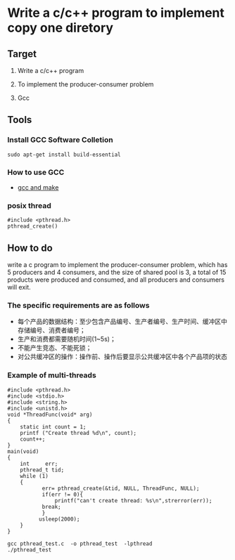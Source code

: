 # Write a c/c++ program to implement copy one diretory

## Target
1. Write a c/c++ program

2. To implement the producer-consumer problem

3. Gcc

## Tools

### Install GCC Software Colletion
```
sudo apt-get install build-essential
```
### How to use GCC
* [gcc and make](https://www3.ntu.edu.sg/home/ehchua/programming/cpp/gcc_make.html)

### posix thread
```
#include <pthread.h>
pthread_create()
```

## How to do

write a c program to implement the producer-consumer problem, which has 5 producers and 4 consumers, and the size of shared pool is 3, a total of 15 products were produced and consumed, and all producers and consumers will exit. 
### The specific requirements are as follows

* 每个产品的数据结构：至少包含产品编号、生产者编号、生产时间、缓冲区中存储编号、消费者编号；
* 生产和消费都需要随机时间(1~5s)；
* 不能产生竞态、不能死锁；
* 对公共缓冲区的操作：操作前、操作后要显示公共缓冲区中各个产品项的状态


### Example of multi-threads

```
#include <pthread.h>
#include <stdio.h>
#include <string.h>
#include <unistd.h>
void *ThreadFunc(void* arg)
{
    static int count = 1;
    printf ("Create thread %d\n", count);
    count++;
}
main(void)
{
    int     err;
    pthread_t tid;
    while (1)
    {
           err= pthread_create(&tid, NULL, ThreadFunc, NULL);
           if(err != 0){
               printf("can't create thread: %s\n",strerror(err));
           break;
           }
          usleep(2000);
    }
}
```

```
gcc pthread_test.c  -o pthread_test  -lpthread
./pthread_test
```


